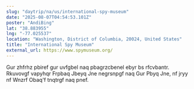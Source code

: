 ```yaml
---
slug: "daytrip/na/us/international-spy-museum"
date: "2025-08-07T04:54:53.101Z"
poster: "AndiBing"
lat: "38.883955"
lng: "-77.025537"
location: "Washington, District of Columbia, 20024, United States"
title: "International Spy Museum"
external_url: https://www.spymuseum.org/
---
```

Gur zhfrhz pbiref gur uvfgbel naq pbagrzcbenel ebyr bs rfcvbantr. 
Rkuvovgf vapyhqr Frpbaq Jbeyq Jne negrsnpgf naq Gur Pbyq Jne, nf jryy nf Wnzrf Obaq'f tnqtrgf naq pnef.